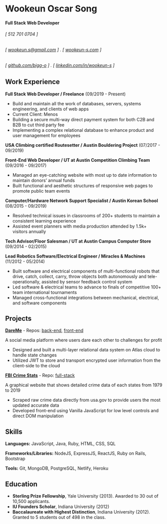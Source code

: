 Wookeun Oscar Song
======

#### Full Stack Web Developer 
###### [ 512 701 0704 ]
###### [ wookeun.s@gmail.com ] . [ [wookeun-s.com](https://www.wookeun-s.com/) ]
###### [ [github.com/bigg-o](http://www.github.com/bigg-o) ] . [ [linkedin.com/in/wookeun-s](https://www.linkedin.com/in/wookeun-s) ]


Work Experience
---------
**Full Stack Web Developer  /  Freelance** (09/2019 - Present)

- Build and maintain all the work of databases, servers, systems engineering, and clients of web apps
- Current Client:   Menos
- Building a secure multi-way direct payment system for both C2B and B2B to cut third party fee
- Implementing a complex relational database to enhance product and user management for employees

**USA Climbing certified Routesetter  /  Austin Bouldering Project** (07/2017 - 09/2019)

**Front-End Web Developer  /  UT at Austin Competition Climbing Team** (09/2016 - 09/2017)

- Managed an eye-catching website with most up to date information to maintain donors’ annual funds
- Built functional and aesthetic structures of responsive web pages to promote public team events

**Computer/Hardware Network Support Specialist  /  Austin Korean School** (08/2015 - 09/2019)

- Resolved technical issues in classrooms of 200+ students to maintain a consistent learning experience
- Assisted event planners with media production attended by 1.5k+ visitors annually

**Tech Advisor/Floor Salesman  /  UT at Austin Campus Computer Store** (09/2014 - 02/2015)

**Lead Robotics Software/Electrical Engineer  /  Miracles & Machines** (11/2012 - 05/2014)

- Built software and electrical components of multi-functional robots that drive, catch, collect, carry, throw objects both autonomously and tele-operationally, assisted by sensor feedback control system
- Led software & electrical teams to advance to finals of competitive 100+ team international tournaments
- Managed cross-functional integrations between mechanical, electrical, and software components

Projects
--------
**[DareMe](https://dareme.netlify.com/)** - Repos: [back-end](https://github.com/Bigg-O/DareMe_backend), [front-end](https://github.com/Bigg-O/DareMe_frontend)

A social media platform where users dare each other to challenges for profit
- Designed and built a multi-layer relational data system on Atlas cloud to handle state changes
- Utilized JWT to store and transport encrypted user information from the client-side to the cloud

**[FBI Crime Stats](https://crime-stats-app.herokuapp.com/)** - Repo: [full-stack](https://github.com/Bigg-O/Crime-Stats)

A graphical website that shows detailed crime data of each states from 1979 to 2019
- Scraped raw crime data directly from usa.gov to provide users the most updated accurate data
- Developed front-end using Vanilla JavaScript for low level controls and direct DOM manipulation



Skills
------
**Languages:** JavaScript, Java, Ruby, HTML, CSS, SQL

**Frameworks/Libraries:** NodeJS, ExpressJS, ReactJS, Ruby on Rails, Bootstrap

**Tools:** Git, MongoDB, PostgreSQL, Netlify, Heroku


Education
------
- **Sterling Prize Fellowship**, Yale University (2013). Awarded to 30 out of 10,500 applicants.
- **IU Founders Scholar**, Indiana University (2012)
- **Baccalaureate with Highest Distinction**, Indiana University (2012). Granted to 5 students out of 498 in the class.


